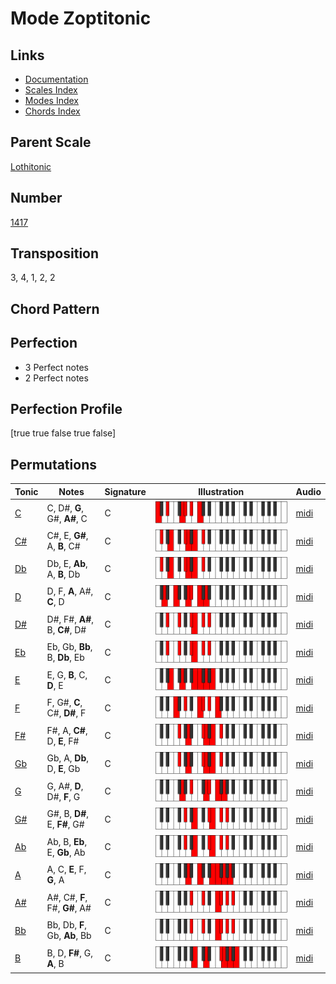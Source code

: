 # Mode Zoptitonic

## Links

- [Documentation](README.md)
- [Scales Index](Scales.md)
- [Modes Index](Modes.md)
- [Chords Index](Chords.md)

## Parent Scale

[Lothitonic](ScaleLothitonic.md)

## Number

[1417](https://ianring.com/musictheory/scales/1417)

## Transposition

3, 4, 1, 2, 2

## Chord Pattern



## Perfection

- 3 Perfect notes
- 2 Perfect notes

## Perfection Profile

[true true false true false]

## Permutations

| Tonic | Notes | Signature | Illustration | Audio |
|-------|-------|-----------|--------------|-------|
| [C](ModeCNaturalZoptitonic.md) | C, D#, **G**, G#, **A#**, C | C | ![CNaturalZoptitonic](ModeCNaturalZoptitonic.png) | [midi](https://github.com/edipermadi/music/blob/main/docs/ModeCNaturalZoptitonic.mid?raw=true) |
| [C#](ModeCSharpZoptitonic.md) | C#, E, **G#**, A, **B**, C# | C | ![CSharpZoptitonic](ModeCSharpZoptitonic.png) | [midi](https://github.com/edipermadi/music/blob/main/docs/ModeCSharpZoptitonic.mid?raw=true) |
| [Db](ModeDFlatZoptitonic.md) | Db, E, **Ab**, A, **B**, Db | C | ![DFlatZoptitonic](ModeDFlatZoptitonic.png) | [midi](https://github.com/edipermadi/music/blob/main/docs/ModeDFlatZoptitonic.mid?raw=true) |
| [D](ModeDNaturalZoptitonic.md) | D, F, **A**, A#, **C**, D | C | ![DNaturalZoptitonic](ModeDNaturalZoptitonic.png) | [midi](https://github.com/edipermadi/music/blob/main/docs/ModeDNaturalZoptitonic.mid?raw=true) |
| [D#](ModeDSharpZoptitonic.md) | D#, F#, **A#**, B, **C#**, D# | C | ![DSharpZoptitonic](ModeDSharpZoptitonic.png) | [midi](https://github.com/edipermadi/music/blob/main/docs/ModeDSharpZoptitonic.mid?raw=true) |
| [Eb](ModeEFlatZoptitonic.md) | Eb, Gb, **Bb**, B, **Db**, Eb | C | ![EFlatZoptitonic](ModeEFlatZoptitonic.png) | [midi](https://github.com/edipermadi/music/blob/main/docs/ModeEFlatZoptitonic.mid?raw=true) |
| [E](ModeENaturalZoptitonic.md) | E, G, **B**, C, **D**, E | C | ![ENaturalZoptitonic](ModeENaturalZoptitonic.png) | [midi](https://github.com/edipermadi/music/blob/main/docs/ModeENaturalZoptitonic.mid?raw=true) |
| [F](ModeFNaturalZoptitonic.md) | F, G#, **C**, C#, **D#**, F | C | ![FNaturalZoptitonic](ModeFNaturalZoptitonic.png) | [midi](https://github.com/edipermadi/music/blob/main/docs/ModeFNaturalZoptitonic.mid?raw=true) |
| [F#](ModeFSharpZoptitonic.md) | F#, A, **C#**, D, **E**, F# | C | ![FSharpZoptitonic](ModeFSharpZoptitonic.png) | [midi](https://github.com/edipermadi/music/blob/main/docs/ModeFSharpZoptitonic.mid?raw=true) |
| [Gb](ModeGFlatZoptitonic.md) | Gb, A, **Db**, D, **E**, Gb | C | ![GFlatZoptitonic](ModeGFlatZoptitonic.png) | [midi](https://github.com/edipermadi/music/blob/main/docs/ModeGFlatZoptitonic.mid?raw=true) |
| [G](ModeGNaturalZoptitonic.md) | G, A#, **D**, D#, **F**, G | C | ![GNaturalZoptitonic](ModeGNaturalZoptitonic.png) | [midi](https://github.com/edipermadi/music/blob/main/docs/ModeGNaturalZoptitonic.mid?raw=true) |
| [G#](ModeGSharpZoptitonic.md) | G#, B, **D#**, E, **F#**, G# | C | ![GSharpZoptitonic](ModeGSharpZoptitonic.png) | [midi](https://github.com/edipermadi/music/blob/main/docs/ModeGSharpZoptitonic.mid?raw=true) |
| [Ab](ModeAFlatZoptitonic.md) | Ab, B, **Eb**, E, **Gb**, Ab | C | ![AFlatZoptitonic](ModeAFlatZoptitonic.png) | [midi](https://github.com/edipermadi/music/blob/main/docs/ModeAFlatZoptitonic.mid?raw=true) |
| [A](ModeANaturalZoptitonic.md) | A, C, **E**, F, **G**, A | C | ![ANaturalZoptitonic](ModeANaturalZoptitonic.png) | [midi](https://github.com/edipermadi/music/blob/main/docs/ModeANaturalZoptitonic.mid?raw=true) |
| [A#](ModeASharpZoptitonic.md) | A#, C#, **F**, F#, **G#**, A# | C | ![ASharpZoptitonic](ModeASharpZoptitonic.png) | [midi](https://github.com/edipermadi/music/blob/main/docs/ModeASharpZoptitonic.mid?raw=true) |
| [Bb](ModeBFlatZoptitonic.md) | Bb, Db, **F**, Gb, **Ab**, Bb | C | ![BFlatZoptitonic](ModeBFlatZoptitonic.png) | [midi](https://github.com/edipermadi/music/blob/main/docs/ModeBFlatZoptitonic.mid?raw=true) |
| [B](ModeBNaturalZoptitonic.md) | B, D, **F#**, G, **A**, B | C | ![BNaturalZoptitonic](ModeBNaturalZoptitonic.png) | [midi](https://github.com/edipermadi/music/blob/main/docs/ModeBNaturalZoptitonic.mid?raw=true) |
